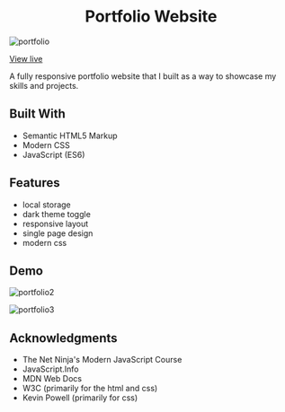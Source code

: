 <h1 align="center">Portfolio Website</h1>

![portfolio](https://user-images.githubusercontent.com/115553545/196440786-4a6de051-4f08-4e43-af72-61a53c1e151b.gif)

<a href="[https://www.w3schools.com](https://eddbyrne.com/)" align="center">View live</a>

A fully responsive portfolio website that I built as a way to showcase my skills and projects.

## Built With

- Semantic HTML5 Markup
- Modern CSS
- JavaScript (ES6)

## Features

- local storage
- dark theme toggle
- responsive layout
- single page design
- modern css

## Demo

![portfolio2](https://user-images.githubusercontent.com/115553545/196458025-1b34e430-07f2-4f33-ad95-e6a624610a25.gif)

![portfolio3](https://user-images.githubusercontent.com/115553545/196459040-5cf74beb-ebd3-4993-beb6-3a54549cc06c.gif)

## Acknowledgments

- The Net Ninja's Modern JavaScript Course
- JavaScript.Info
- MDN Web Docs
- W3C (primarily for the html and css)
- Kevin Powell (primarily for css)
